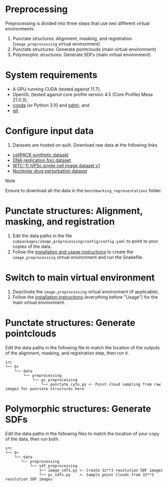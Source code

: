 # Preprocessing

Preprocessing is divided into three steps that use two different virtual environments.

1. Punctate structures: Alignment, masking, and registration (`image_preprocessing` virtual environment)
2. Punctate structures: Generate pointclouds (main virtual environment)
3. Polymorphic structures: Generate SDFs (main virtual environment)

# System requirements

- A GPU running CUDA (tested against 11.7),
- OpenGL (tested against core profile version 4.5 (Core Profile) Mesa 21.0.3),
- [conda](https://docs.conda.io/projects/conda/en/latest/user-guide/install/index.html) (or Python 3.10 and [pdm](https://pdm-project.org/)), and
- [git](https://github.com/git-guides/install-git).

# Configure input data

1. Datasets are hosted on quilt. Download raw data at the following links

- [cellPACK synthetic dataset](https://open.quiltdata.com/b/allencell/tree/aics/morphology_appropriate_representation_learning/cellPACK_single_cell_punctate_structure/)
- [DNA replication foci dataset](https://open.quiltdata.com/b/allencell/packages/aics/nuclear_project_dataset_4)
- [WTC-11 hIPSc single cell image dataset v1](https://staging.allencellquilt.org/b/allencell/tree/aics/hipsc_single_cell_image_dataset/)
- [Nucleolar drug perturbation dataset](https://open.quiltdata.com/b/allencell/tree/aics/NPM1_single_cell_drug_perturbations/)

> [!NOTE]
> Ensure to download all the data in the `benchmarking_representations` folder.

# Punctate structures: Alignment, masking, and registration

1. Edit the data paths in the file `subpackages/image_preprocessing/config/config.yaml` to point to your copies of the data.
2. Follow the [installation and usage instructions](/subpackages/image_preprocessing/README.md) to create the `image_preprocessing` virtual environment and run the Snakefile.

# Switch to main virtual environment

1. Deactivate the `image_preprocessing` virtual environment (if applicable).
2. Follow the [installation instructions](./USAGE.md) (everything before "Usage") for the main virtual environment.

# Punctate structures: Generate pointclouds

Edit the data paths in the following file to match the location of the outputs of the alignment, masking, and registration step, then run it.

```
src
└── br
    └── data
        └── preprocessing
            └── pc_preprocessing
                └── punctate_cyto.py <- Point cloud sampling from raw images for punctate structures here
```

# Polymorphic structures: Generate SDFs

Edit the data paths in the following files to match the location of your copy of the data, then run both.

```
src
└── br
    └── data
       └── preprocessing
           └── sdf_preprocessing
               ├── image_sdfs.py <- Create 32**3 resolution SDF images
               └── pc_sdfs.py    <- Sample point clouds from 32**3 resolution SDF images
```
